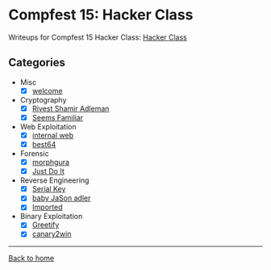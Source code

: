 # Compfest 15: Hacker Class
Writeups for Compfest 15 Hacker Class: [Hacker Class](https://ctf.compfest.id/)

## Categories
- Misc
  - [X] [welcome](Misc/welcome.md)
- Cryptography
  - [X] [Rivest Shamir Adleman](Cryptography/Rivest%20Shamir%20Adleman.md)
  - [X] [Seems Familiar](Cryptography/Seems%20Familiar.md)
- Web Exploitation
  - [X] [internal web](Web%20Exploitation/internal%20web.md)
  - [X] [best64](Web%20Exploitation/best64.md)
- Forensic
  - [X] [morphgura](Forensic/morphgura.md)
  - [X] [Just Do It](Forensic/Just%20Do%20It.md)
- Reverse Engineering
  - [X] [Serial Key](Reverse%20Engineering/Serial%20Key.md)
  - [X] [baby JaSon adler](Reverse%20Engineering/baby%20JaSon%20adler.md)
  - [X] [Imported](Reverse%20Engineering/Imported.md)
- Binary Exploitation
  - [X] [Greetify](Binary%20Exploitation/Greetify.md)
  - [X] [canary2win](Binary%20Exploitation/canary2win.md)

---
[Back to home](../../../README.md)